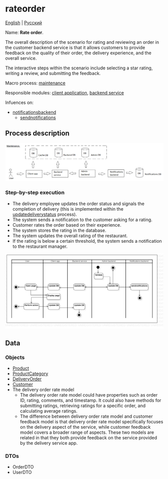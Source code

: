 # rateorder

[English](rateorder.md) | [Русский](rateorder.ru.md)

Name: **Rate order**.

The overall description of the scenario for rating and reviewing an order in the customer backend service is that it allows customers to provide feedback on the quality of their order, the delivery experience, and the overall service. 

The interactive steps within the scenario include selecting a star rating, writing a review, and submitting the feedback.

Macro process: [maintenance](../../macroprocesses/maintenance.md)

Responsible modules: [client application](../../frontend/customerclient.md), [backend service](../../backend/customerbackend.md)

Infuences on: 
- [notificationsbackend](../../backend/notificationsbackend.md)
    - [sendnotifications](../notificationsbackend/sendnotifications.md)

## Process description

![maintenance_overall](../../img/maintenance_overall.png)

### Step-by-step execution

- The delivery employee updates the order status and signals the completion of delivery (this is implemented within the [updatedeliverystatus](../courier/updatedeliverystatus.ru.md) process).
- The system sends a notification to the customer asking for a rating.
- Customer rates the order based on their experience.
- The system stores the rating in the database.
- The system updates the overall rating of the restaurant.
- If the rating is below a certain threshold, the system sends a notification to the restaurant manager.

![customer.rateorder](../../img/activitydiagrams/customer.rateorder.png)

## Data

### Objects 

- [Product](https://github.com/alexeysp11/workflow-lib/blob/main/src/Models/Business/Products/Product.cs)
- [ProductCategory](https://github.com/alexeysp11/workflow-lib/blob/main/src/Models/Business/Products/ProductCategory.cs)
- [DeliveryOrder](https://github.com/alexeysp11/workflow-lib/blob/main/src/Models/Business/BusinessDocuments/DeliveryOrder.cs)
- [Customer](https://github.com/alexeysp11/workflow-lib/blob/main/src/Models/Business/Customers/Customer.cs)
- The delivery order rate model
    - The delivery order rate model could have properties such as order ID, rating, comments, and timestamp. It could also have methods for submitting ratings, retrieving ratings for a specific order, and calculating average ratings. 
    - The difference between delivery order rate model and customer feedback model is that delivery order rate model specifically focuses on the delivery aspect of the service, while customer feedback model covers a broader range of aspects. These two models are related in that they both provide feedback on the service provided by the delivery service app.

### DTOs 

- OrderDTO 
- UserDTO

